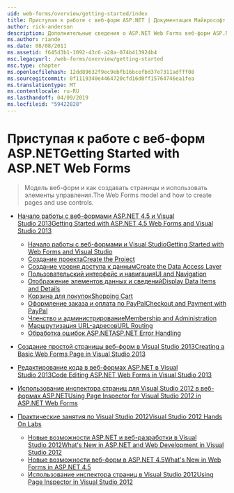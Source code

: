 ```yaml
---
uid: web-forms/overview/getting-started/index
title: Приступая к работе с веб-форм ASP.NET | Документация Майкрософт
author: rick-anderson
description: Дополнительные сведения о ASP.NET Web Forms веб-форм ASP.NET позволяет создавать динамические веб-сайты с помощью знакомой модели перетаскивания и вставки, основанную на событиях. Рабочую область конструирования и hund...
ms.author: riande
ms.date: 08/08/2011
ms.assetid: f645d3b1-1092-43c6-a28a-074b413924b4
msc.legacyurl: /web-forms/overview/getting-started
msc.type: chapter
ms.openlocfilehash: 12dd89632f9ec9ebfb16bcefbd37e7311adfff08
ms.sourcegitcommit: 0f1119340e4464720cfd16d0ff15764746ea1fea
ms.translationtype: MT
ms.contentlocale: ru-RU
ms.lasthandoff: 04/09/2019
ms.locfileid: "59422828"
---
```

# <a name="getting-started-with-aspnet-web-forms"></a><span data-ttu-id="09d81-104">Приступая к работе с веб-форм ASP.NET</span><span class="sxs-lookup"><span data-stu-id="09d81-104">Getting Started with ASP.NET Web Forms</span></span>

> <span data-ttu-id="09d81-105">Модель веб-форм и как создавать страницы и использовать элементы управления.</span><span class="sxs-lookup"><span data-stu-id="09d81-105">The Web Forms model and how to create pages and use controls.</span></span>


- [<span data-ttu-id="09d81-106">Начало работы с веб-формами ASP.NET 4.5 и Visual Studio 2013</span><span class="sxs-lookup"><span data-stu-id="09d81-106">Getting Started with ASP.NET 4.5 Web Forms and Visual Studio 2013</span></span>](getting-started-with-aspnet-45-web-forms/index.md)

    - [<span data-ttu-id="09d81-107">Начало работы с веб-формами и Visual Studio</span><span class="sxs-lookup"><span data-stu-id="09d81-107">Getting Started with Web Forms and Visual Studio</span></span>](getting-started-with-aspnet-45-web-forms/introduction-and-overview.md)
    - [<span data-ttu-id="09d81-108">Создание проекта</span><span class="sxs-lookup"><span data-stu-id="09d81-108">Create the Project</span></span>](getting-started-with-aspnet-45-web-forms/create-the-project.md)
    - [<span data-ttu-id="09d81-109">Создание уровня доступа к данным</span><span class="sxs-lookup"><span data-stu-id="09d81-109">Create the Data Access Layer</span></span>](getting-started-with-aspnet-45-web-forms/create_the_data_access_layer.md)
    - [<span data-ttu-id="09d81-110">Пользовательский интерфейс и навигация</span><span class="sxs-lookup"><span data-stu-id="09d81-110">UI and Navigation</span></span>](getting-started-with-aspnet-45-web-forms/ui_and_navigation.md)
    - [<span data-ttu-id="09d81-111">Отображение элементов данных и сведений</span><span class="sxs-lookup"><span data-stu-id="09d81-111">Display Data Items and Details</span></span>](getting-started-with-aspnet-45-web-forms/display_data_items_and_details.md)
    - [<span data-ttu-id="09d81-112">Корзина для покупок</span><span class="sxs-lookup"><span data-stu-id="09d81-112">Shopping Cart</span></span>](getting-started-with-aspnet-45-web-forms/shopping-cart.md)
    - [<span data-ttu-id="09d81-113">Оформление заказа и оплата по PayPal</span><span class="sxs-lookup"><span data-stu-id="09d81-113">Checkout and Payment with PayPal</span></span>](getting-started-with-aspnet-45-web-forms/checkout-and-payment-with-paypal.md)
    - [<span data-ttu-id="09d81-114">Членство и администрирование</span><span class="sxs-lookup"><span data-stu-id="09d81-114">Membership and Administration</span></span>](getting-started-with-aspnet-45-web-forms/membership-and-administration.md)
    - [<span data-ttu-id="09d81-115">Маршрутизация URL-адресов</span><span class="sxs-lookup"><span data-stu-id="09d81-115">URL Routing</span></span>](getting-started-with-aspnet-45-web-forms/url-routing.md)
    - [<span data-ttu-id="09d81-116">Обработка ошибок ASP.NET</span><span class="sxs-lookup"><span data-stu-id="09d81-116">ASP.NET Error Handling</span></span>](getting-started-with-aspnet-45-web-forms/aspnet-error-handling.md)
- [<span data-ttu-id="09d81-117">Создание простой страницы веб-форм в Visual Studio 2013</span><span class="sxs-lookup"><span data-stu-id="09d81-117">Creating a Basic Web Forms Page in Visual Studio 2013</span></span>](creating-a-basic-web-forms-page.md)
- [<span data-ttu-id="09d81-118">Редактирование кода в веб-формах ASP.NET в Visual Studio 2013</span><span class="sxs-lookup"><span data-stu-id="09d81-118">Code Editing ASP.NET Web Forms in Visual Studio 2013</span></span>](code-editing-in-web-forms-pages.md)
- [<span data-ttu-id="09d81-119">Использование инспектора страниц для Visual Studio 2012 в веб-формах ASP.NET</span><span class="sxs-lookup"><span data-stu-id="09d81-119">Using Page Inspector for Visual Studio 2012 in ASP.NET Web Forms</span></span>](using-page-inspector-in-a-visual-studio-11-beta-web-forms-project.md)
- [<span data-ttu-id="09d81-120">Практические занятия по Visual Studio 2012</span><span class="sxs-lookup"><span data-stu-id="09d81-120">Visual Studio 2012 Hands On Labs</span></span>](hands-on-labs/index.md)

    - [<span data-ttu-id="09d81-121">Новые возможности ASP.NET и веб-разработки в Visual Studio 2012</span><span class="sxs-lookup"><span data-stu-id="09d81-121">What's New in ASP.NET and Web Development in Visual Studio 2012</span></span>](hands-on-labs/whats-new-in-aspnet-and-web-development-in-visual-studio-2012.md)
    - [<span data-ttu-id="09d81-122">Новые возможности веб-форм в ASP.NET 4.5</span><span class="sxs-lookup"><span data-stu-id="09d81-122">What's New in Web Forms in ASP.NET 4.5</span></span>](hands-on-labs/whats-new-in-web-forms-in-aspnet-45.md)
    - [<span data-ttu-id="09d81-123">Использование инспектора страниц в Visual Studio 2012</span><span class="sxs-lookup"><span data-stu-id="09d81-123">Using Page Inspector in Visual Studio 2012</span></span>](hands-on-labs/using-page-inspector-in-visual-studio-2012.md)

